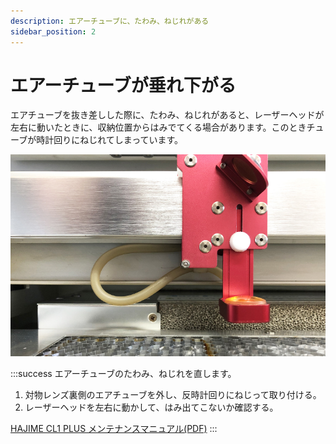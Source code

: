 ```yaml
---
description: エアーチューブに、たわみ、ねじれがある
sidebar_position: 2
---
```


# エアーチューブが垂れ下がる

エアチューブを抜き差しした際に、たわみ、ねじれがあると、レーザーヘッドが左右に動いたときに、収納位置からはみでてくる場合があります。このときチューブが時計回りにねじれてしまっています。

![](/assets/20191108_01.jpg)

:::success
エアーチューブのたわみ、ねじれを直します。

1. 対物レンズ裏側のエアチューブを外し、反時計回りにねじって取り付ける。
2. レーザーヘッドを左右に動かして、はみ出てこないか確認する。

[HAJIME CL1 PLUS メンテナンスマニュアル(PDF)](https://www.oh-laser.com/files/plus_maintenance.pdf) 
:::
